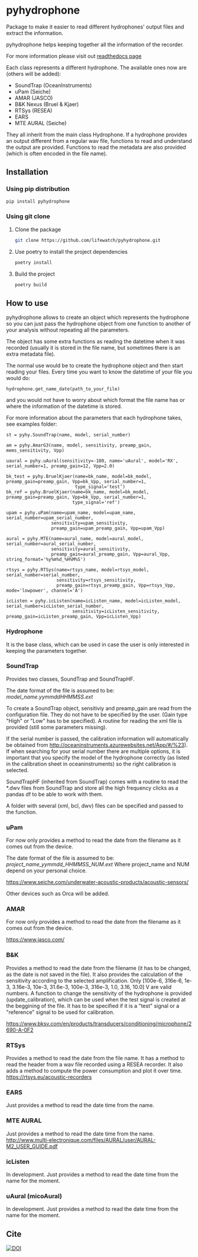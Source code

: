 # pyhydrophone

Package to make it easier to read different hydrophones' output files and extract the information.

pyhydrophone helps keeping together all the information of the recorder. 

For more information please visit out [readthedocs page](https://pyhydrophone.readthedocs.io)

Each class represents a different hydrophone. The available ones now are (others will be added): 
- SoundTrap (OceanInstruments)
- uPam (Seiche)
- AMAR (JASCO)
- B&K Nexus (Bruel & Kjaer)
- RTSys (RESEA)
- EARS
- MTE AURAL (Seiche)

They all inherit from the main class Hydrophone. 
If a hydrophone provides an output different from a regular wav file, functions to read and understand the 
output are provided. 
Functions to read the metadata are also provided (which is often encoded in the file name).


## Installation
### Using pip distribution 
```bash
pip install pyhydrophone
```

### Using git clone

1. Clone the package
    ```bash
    git clone https://github.com/lifewatch/pyhydrophone.git
    ```
2. Use poetry to install the project dependencies
    ```bash
    poetry install
    ```
3. Build the project
    ```bash
    poetry build
    ```

## How to use
pyhydrophone allows to create an object which represents the hydrophone so you can just pass the hydrophone object from 
one function to another of your analysis without repeating all the parameters. 

The object has some extra functions as reading the datetime when it was recorded (usually it is stored in the file name, 
but sometimes there is an extra metadata file). 

The normal use would be to create the hydrophone object and then start reading your files. Every time you want to know 
the datetime of your file you would do:
```
hydrophone.get_name_date(path_to_your_file) 
```
and you would not have to worry about which format the file name has or where the information of the datetime is stored.



For more information about the parameters that each hydrophone takes, see examples folder: 

```
st = pyhy.SoundTrap(name, model, serial_number)

am = pyhy.AmarG3(name, model, sensitivity, preamp_gain, mems_sensitivity, Vpp)

uaural = pyhy.uAural(sensitivity=-180, name='uAural', model='RX', serial_number=1, preamp_gain=12, Vpp=2.0)

bk_test = pyhy.BruelKjaer(name=bk_name, model=bk_model, preamp_gain=preamp_gain, Vpp=bk_Vpp, serial_number=1,
                          type_signal='test')
bk_ref = pyhy.BruelKjaer(name=bk_name, model=bk_model, preamp_gain=preamp_gain, Vpp=bk_Vpp, serial_number=1,
                         type_signal='ref')

upam = pyhy.uPam(name=upam_name, model=upam_name, serial_number=upam_serial_number,
                 sensitivity=upam_sensitivity,
                 preamp_gain=upam_preamp_gain, Vpp=upam_Vpp)

aural = pyhy.MTE(name=aural_name, model=aural_model, serial_number=aural_serial_number,
                 sensitivity=aural_sensitivity,
                 preamp_gain=aural_preamp_gain, Vpp=aural_Vpp, string_format='%y%m%d_%H%M%S')

rtsys = pyhy.RTSys(name=rtsys_name, model=rtsys_model, serial_number=serial_number,
                   sensitivity=rtsys_sensitivity,
                   preamp_gain=rtsys_preamp_gain, Vpp=rtsys_Vpp, mode='lowpower', channel='A')

icListen = pyhy.icListen(name=icListen_name, model=icListen_model, serial_number=icListen_serial_number,
                         sensitivity=icListen_sensitivity, preamp_gain=icListen_preamp_gain, Vpp=icListen_Vpp)
```



### Hydrophone
It is the base class, which can be used in case the user is only interested in keeping the parameters together. 

### SoundTrap 
Provides two classes, SoundTrap and SoundTrapHF. 

The date format of the file is assumed to be: *model_name.yymmddHHMMSS.ext*

To create a SoundTrap object, sensitiviy and preamp_gain are read from the configuration file. 
They do not have to be specified by the user.
(Gain type "High" or "Low" has to be specified).
A routine for reading the xml file is provided (still some parameters missing).

If the serial number is passed, the calibration information will automatically be obtained
from http://oceaninstruments.azurewebsites.net/App/#/%23). 
If when searching for your serial number there are multiple options, it is important that you specify the model of the 
hydrophone correctly (as listed in the calibration sheet in oceaninstruments) so the right calibration is selected.

SoundTrapHF (inherited from SoundTrap) comes with a routine to read the *.dwv files from SoundTrap and store all the 
high frequency clicks as a pandas df to be able to work with them. 

A folder with several (xml, bcl, dwv) files can be specified and passed to the function.

### uPam
For now only provides a method to read the date from the filename as it comes out from the device.

The date format of the file is assumed to be: *project_name_yymmdd_HHMMSS_NUM.ext*
Where project_name and NUM depend on your personal choice. 

https://www.seiche.com/underwater-acoustic-products/acoustic-sensors/

Other devices such as Orca will be added. 

### AMAR 
For now only provides a method to read the date from the filename as it comes out from the device.

https://www.jasco.com/


### B&K
Provides a method to read the date from the filename (it has to be changed, as the date is not saved in the file).
It also provides the calculation of the sensitivity according to the selected amplification. 
Only [100e-6, 316e-6, 1e-3, 3.16e-3, 10e-3, 31.6e-3, 100e-3, 316e-3, 1.0, 3.16, 10.0] V are valid numbers. 
A function to change the sensitivity of the hydrophone is provided (update_calibration), which can be used when the test 
signal is created at the beggining of the file. It has to be specified if it is a "test" signal or a "reference" signal
to be used for calibration.

https://www.bksv.com/en/products/transducers/conditioning/microphone/2690-A-0F2


### RTSys
Provides a method to read the date from the file name. 
It has a method to read the header from a wav file recorded using a RESEA recorder.
It also adds a method to compute the power consumption and plot it over time.
https://rtsys.eu/acoustic-recorders

### EARS
Just provides a method to read the date time from the name.

### MTE AURAL
Just provides a method to read the date time from the name.
http://www.multi-electronique.com/files/AURAL/user/AURAL-M2_USER_GUIDE.pdf

### icListen 
In development. Just provides a method to read the date time from the name for the moment.

### uAural (micoAural)
In development. Just provides a method to read the date time from the name for the moment. 

## Cite
[![DOI](https://zenodo.org/badge/DOI/10.5281/zenodo.7588428.svg)](https://doi.org/10.5281/zenodo.7588428)
